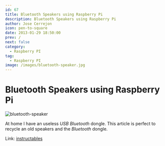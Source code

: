 ```yaml
---
id: 67
title: Bluetooth Speakers using Raspberry Pi
description: Bluetooth Speakers using Raspberry Pi
author: Jose Cerrejon
icon: pen-to-square
date: 2013-01-29 18:50:00
prev: /
next: false
category:
  - Raspberry PI
tag:
  - Raspberry PI
image: /images/bluetooth-speaker.jpg
---
```


# Bluetooth Speakers using Raspberry Pi

![bluetooth-speaker](/images/bluetooth-speaker.jpg)

At home I have an useless *USB Bluetooth* dongle. This article is perfect to recycle an old speakers and the *Bluetooth* dongle.

Link: [instructables](http://www.instructables.com/id/Bluetooth-Speakers-using-Raspberry-Pi/)